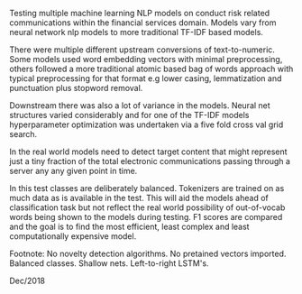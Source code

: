  

Testing multiple machine learning NLP models on conduct risk related communications within the financial services domain.
Models vary from neural network nlp models to more traditional TF-IDF based models.  

There were multiple different upstream conversions of text-to-numeric. Some models used word embedding vectors with minimal preprocessing, others followed a more traditional atomic based bag of words approach with typical preprocessing for that format e.g lower casing, lemmatization and punctuation plus stopword removal.

Downstream there was also a lot of variance in the models. Neural net structures varied considerably and for one of the TF-IDF models hyperparameter optimization was undertaken via a five fold cross val grid search.

In the real world models need to detect target content that might represent just a tiny fraction of the total electronic communications passing through a server any any given point in time. 

In this test classes are deliberately balanced. Tokenizers are trained on as much data as is available in the test. This will aid the models ahead of classification task but not reflect the real world possibility of out-of-vocab words being shown to the models during testing. F1 scores are compared and the goal is to find the most efficient, least complex and least computationally expensive model.  

Footnote:
No novelty detection algorithms. No pretained vectors imported. Balanced classes. Shallow nets. Left-to-right LSTM's.

Dec/2018
